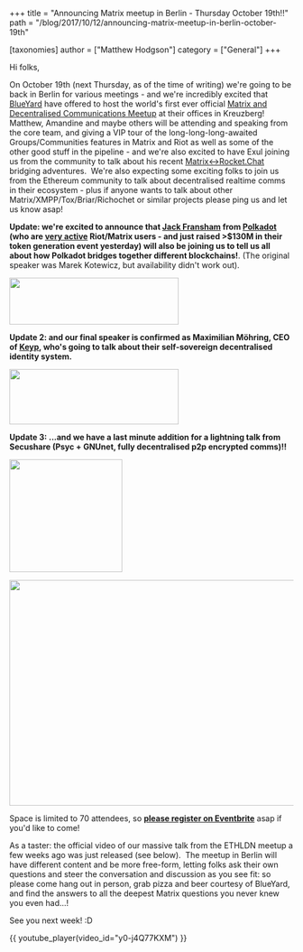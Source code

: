 +++
title = "Announcing Matrix meetup in Berlin - Thursday October 19th!!"
path = "/blog/2017/10/12/announcing-matrix-meetup-in-berlin-october-19th"

[taxonomies]
author = ["Matthew Hodgson"]
category = ["General"]
+++

Hi folks,

On October 19th (next Thursday, as of the time of writing) we're going to be back in Berlin for various meetings - and we're incredibly excited that <a href="http://blueyard.com/">BlueYard</a> have offered to host the world's first ever official <a href="https://www.eventbrite.co.uk/e/matrix-and-friends-tickets-38729041606">Matrix and Decentralised Communications Meetup</a> at their offices in Kreuzberg!  Matthew, Amandine and maybe others will be attending and speaking from the core team, and giving a VIP tour of the long-long-long-awaited Groups/Communities features in Matrix and Riot as well as some of the other good stuff in the pipeline - and we're also excited to have Exul joining us from the community to talk about his recent <a href="https://github.com/exul/matrix-rocketchat">Matrix&lt;-&gt;Rocket.Chat</a> bridging adventures.  We're also expecting some exciting folks to join us from the Ethereum community to talk about decentralised realtime comms in their ecosystem - plus if anyone wants to talk about other Matrix/XMPP/Tox/Briar/Richochet or similar projects please ping us and let us know asap!

<b>Update: we're excited to announce that <a href="https://twitter.com/jFransham">Jack Fransham</a> from <a href="https://polkadot.network/">Polkadot</a> (who are <a href="https://riot.im/app/#/room/#polkadot-watercooler:matrix.org">very active</a> Riot/Matrix users - and just raised >$130M in their token generation event yesterday) will also be joining us to tell us all about how Polkadot bridges together different blockchains!</b>. (The original speaker was Marek Kotewicz, but availability didn't work out).

<a href="https://polkadot.network/"><img src="/blog/wp-content/uploads/2017/10/Screen-Shot-2017-10-16-at-21.50.57-300x83.png" alt="" width="300" height="83" class="aligncenter size-medium wp-image-2885" /></a>

<b>Update 2: and our final speaker is confirmed as Maximilian Möhring, CEO of <a href="https://keyp.io/">Keyp</a>, who's going to talk about their self-sovereign decentralised identity system.</b>

<a href="https://keyp.io/"><img src="/blog/wp-content/uploads/2017/10/Screen-Shot-2017-10-16-at-21.53.40-300x98.png" alt="" width="300" height="98" class="aligncenter size-medium wp-image-2884" /></a>

<b>Update 3: ...and we have a last minute addition for a lightning talk from Secushare (Psyc + GNUnet, fully decentralised p2p encrypted comms)!!</b>

<a href="https://secushare.org"><img src="/blog/wp-content/uploads/2017/10/secushare-0444-300x200.png" alt="" width="200" height="200" class="aligncenter size-medium wp-image-2888" /></a>

<a href="https://www.eventbrite.co.uk/e/matrix-and-friends-tickets-38729041606"><img src="/blog/wp-content/uploads/2017/10/meetup.png" alt="" width="800" height="400" class="aligncenter size-full wp-image-2877" /></a>

Space is limited to 70 attendees, so <a href="https://www.eventbrite.co.uk/e/matrix-and-friends-tickets-38729041606"><strong>please register on Eventbrite</strong></a> asap if you'd like to come!

As a taster: the official video of our massive talk from the ETHLDN meetup a few weeks ago was just released (see below).  The meetup in Berlin will have different content and be more free-form, letting folks ask their own questions and steer the conversation and discussion as you see fit: so please come hang out in person, grab pizza and beer courtesy of BlueYard, and find the answers to all the deepest Matrix questions you never knew you even had...!

See you next week! :D

{{ youtube_player(video_id="y0-j4Q77KXM") }}
